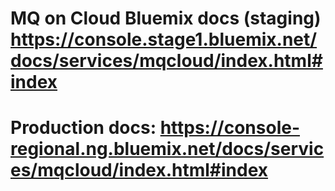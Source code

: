 # MQ on Cloud Bluemix docs (staging) https://console.stage1.bluemix.net/docs/services/mqcloud/index.html#index
# Production docs: https://console-regional.ng.bluemix.net/docs/services/mqcloud/index.html#index